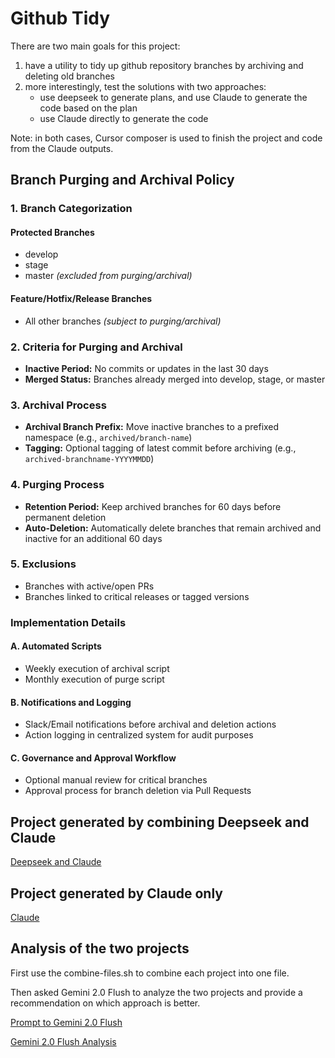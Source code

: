# Github Tidy

There are two main goals for this project:

1. have a utility to tidy up github repository branches by archiving and deleting old branches
2. more interestingly, test the solutions with two approaches:
    - use deepseek to generate plans, and use Claude to generate the code based on the plan
    - use Claude directly to generate the code

Note: in both cases, Cursor composer is used to finish the project and code from the Claude outputs.

## Branch Purging and Archival Policy

### 1. Branch Categorization

#### Protected Branches

- develop
- stage
- master
*(excluded from purging/archival)*

#### Feature/Hotfix/Release Branches

- All other branches *(subject to purging/archival)*

### 2. Criteria for Purging and Archival

- **Inactive Period:** No commits or updates in the last 30 days
- **Merged Status:** Branches already merged into develop, stage, or master

### 3. Archival Process

- **Archival Branch Prefix:** Move inactive branches to a prefixed namespace (e.g., `archived/branch-name`)
- **Tagging:** Optional tagging of latest commit before archiving (e.g., `archived-branchname-YYYYMMDD`)

### 4. Purging Process

- **Retention Period:** Keep archived branches for 60 days before permanent deletion
- **Auto-Deletion:** Automatically delete branches that remain archived and inactive for an additional 60 days

### 5. Exclusions

- Branches with active/open PRs
- Branches linked to critical releases or tagged versions

### Implementation Details

#### A. Automated Scripts

- Weekly execution of archival script
- Monthly execution of purge script

#### B. Notifications and Logging

- Slack/Email notifications before archival and deletion actions
- Action logging in centralized system for audit purposes

#### C. Governance and Approval Workflow

- Optional manual review for critical branches
- Approval process for branch deletion via Pull Requests

## Project generated by combining Deepseek and Claude

[Deepseek and Claude](./deepseek_and_claude)

## Project generated by Claude only

[Claude](./claude_only)

## Analysis of the two projects

First use the combine-files.sh to combine each project into one file.

Then asked Gemini 2.0 Flush to analyze the two projects and provide a recommendation on which approach is better.

[Prompt to Gemini 2.0 Flush](./per_gemini/prompt.txt)


[Gemini 2.0 Flush Analysis](./per_gemini/response.md)
